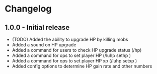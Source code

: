 # Changelog

## 1.0.0 - Initial release
 - (TODO) Added the ability to upgrade HP by killing mobs
 - Added a sound on HP upgrade
 - Added a command for users to check HP upgrade status (/hp)
 - Added a command for ops to set player HP (/luhp sethp <player> <hp>)
 - Added a command for ops to set player HP xp (/luhp setxp <player> <xp>)
 - Added config options to determine HP gain rate and other numbers